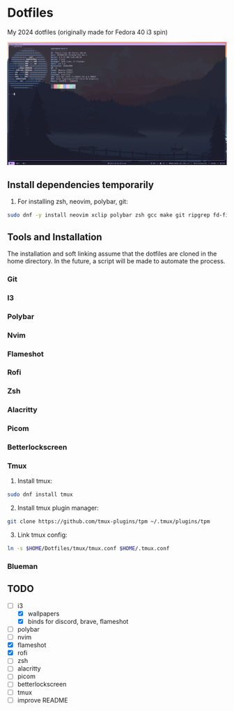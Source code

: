 # Dotfiles
My 2024 dotfiles (originally made for Fedora 40 i3 spin)

![Environment Look](./assets/terminal-look.png)

## Install dependencies temporarily
1. For installing zsh, neovim, polybar, git:
```sh
sudo dnf -y install neovim xclip polybar zsh gcc make git ripgrep fd-find unzip ne alacritty flameshot fontawesome-fonts neofetch blueman rofi tmux
```

## Tools and Installation

The installation and soft linking assume that the dotfiles are cloned in the home directory. In the future, a script will be made to automate the process.

### Git

### I3

### Polybar

### Nvim

### Flameshot

### Rofi

### Zsh

### Alacritty

### Picom

### Betterlockscreen

### Tmux
1. Install tmux:
```sh
sudo dnf install tmux
```

2. Install tmux plugin manager:
```sh
git clone https://github.com/tmux-plugins/tpm ~/.tmux/plugins/tpm
```

3. Link tmux config:
```sh
ln -s $HOME/Dotfiles/tmux/tmux.conf $HOME/.tmux.conf
```

### Blueman

## TODO
- [ ] i3
    - [x] wallpapers
    - [x] binds for discord, brave, flameshot
- [ ] polybar
- [ ] nvim
- [x] flameshot
- [x] rofi
- [ ] zsh
- [ ] alacritty
- [ ] picom
- [ ] betterlockscreen
- [ ] tmux
- [ ] improve README
